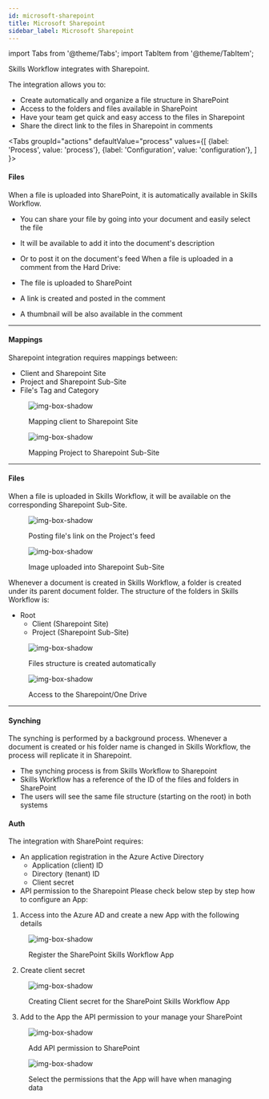 ```yaml
---
id: microsoft-sharepoint
title: Microsoft Sharepoint
sidebar_label: Microsoft Sharepoint
---
```


import Tabs from '@theme/Tabs';
import TabItem from '@theme/TabItem';

Skills Workflow integrates with Sharepoint.

The integration allows you to:

- Create automatically and organize a file structure in SharePoint
- Access to the folders and files available in SharePoint
- Have your team get quick and easy access to the files in Sharepoint
- Share the direct link to the files in Sharepoint in comments

<Tabs
groupId="actions"
defaultValue="process"
values={[
{label: 'Process', value: 'process'},
{label: 'Configuration', value: 'configuration'},
]
}>

<TabItem value="process">

<h4>Files</h4>

When a file is uploaded into SharePoint, it is automatically available in Skills Workflow.

- You can share your file by going into your document and easily select the file
- It will be available to add it into the document's description
- Or to post it on the document's feed
  When a file is uploaded in a comment from the Hard Drive:

- The file is uploaded to SharePoint
- A link is created and posted in the comment
- A thumbnail will be also available in the comment

---

<h4>Mappings</h4>

Sharepoint integration requires mappings between:

- Client and Sharepoint Site
- Project and Sharepoint Sub-Site
- File's Tag and Category

<figure>

![img-box-shadow](/img/integrations/microsoftsharepoint1.png)

<figcaption>Mapping client to Sharepoint Site</figcaption>
</figure>

<figure>

![img-box-shadow](/img/integrations/microsoftsharepoint2.png)

<figcaption>Mapping Project to Sharepoint Sub-Site</figcaption>
</figure>

---

<h4>Files</h4>

When a file is uploaded in Skills Workflow, it will be available on the corresponding Sharepoint Sub-Site.

<figure>

![img-box-shadow](/img/integrations/microsoftsharepoint3.png)

<figcaption>Posting file's link on the Project's feed</figcaption>
</figure>

<figure>

![img-box-shadow](/img/integrations/microsoftsharepoint4.png)

<figcaption>Image uploaded into Sharepoint Sub-Site</figcaption>
</figure>

Whenever a document is created in Skills Workflow, a folder is created under its parent document folder. The structure of the folders in Skills Workflow is:

- Root
  - Client (Sharepoint Site)
  - Project (Sharepoint Sub-Site)

<figure>

![img-box-shadow](/img/integrations/microsoftsharepoint5.png)

<figcaption>Files structure is created automatically</figcaption>
</figure>

<figure>

![img-box-shadow](/img/integrations/microsoftsharepoint6.png)

<figcaption>Access to the Sharepoint/One Drive</figcaption>
</figure>

---

<h4>Synching</h4>

The synching is performed by a background process. Whenever a document is created or his folder name is changed in Skills Workflow, the process will replicate it in Sharepoint.

- The synching process is from Skills Workflow to Sharepoint
- Skills Workflow has a reference of the ID of the files and folders in SharePoint
- The users will see the same file structure (starting on the root) in both systems

</TabItem>

<TabItem value="configuration">

<h4>Auth</h4>

The integration with SharePoint requires:

- An application registration in the Azure Active Directory
  - Application (client) ID
  - Directory (tenant) ID
  - Client secret
- API permission to the Sharepoint
  Please check below step by step how to configure an App:

1. Access into the Azure AD and create a new App with the following details

<figure>

![img-box-shadow](/img/integrations/msharepoint1.jpg)

<figcaption> Register the SharePoint Skills Workflow App</figcaption>
</figure>

2. Create client secret

<figure>

![img-box-shadow](/img/integrations/msharepoint2.png)

<figcaption>Creating Client secret for the SharePoint Skills Workflow App</figcaption>
</figure>

3. Add to the App the API permission to your manage your SharePoint

<figure>

![img-box-shadow](/img/integrations/msharepoint3.jpg)

<figcaption>Add API permission to SharePoint</figcaption>
</figure>

<figure>

![img-box-shadow](/img/integrations/msharepoint4.png)

<figcaption>Select the permissions that the App will have when managing data</figcaption>
</figure>
</TabItem>
</Tabs>
